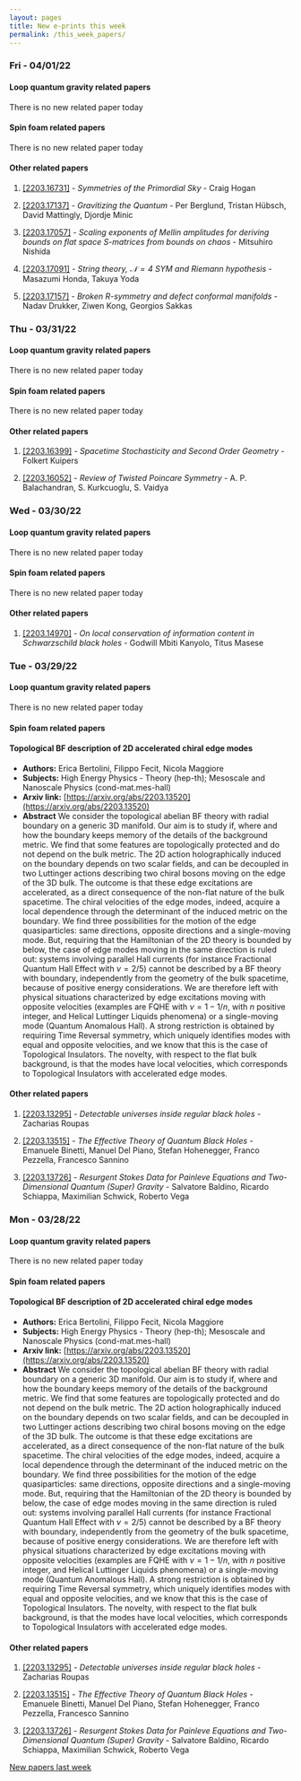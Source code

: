 ```yaml
---
layout: pages
title: New e-prints this week
permalink: /this_week_papers/
---
```




### Fri - 04/01/22

#### Loop quantum gravity related papers

There is no new related paper today 

#### Spin foam related papers

There is no new related paper today 



#### Other related papers

1. [[2203.16731]](https://arxiv.org/abs/2203.16731) - *Symmetries of the Primordial Sky* - Craig Hogan

1. [[2203.17137]](https://arxiv.org/abs/2203.17137) - *Gravitizing the Quantum* - Per Berglund, Tristan Hübsch, David Mattingly, Djordje Minic

1. [[2203.17057]](https://arxiv.org/abs/2203.17057) - *Scaling exponents of Mellin amplitudes for deriving bounds on flat space  S-matrices from bounds on chaos* - Mitsuhiro Nishida

1. [[2203.17091]](https://arxiv.org/abs/2203.17091) - *String theory, $\mathcal{N}=4$ SYM and Riemann hypothesis* - Masazumi Honda, Takuya Yoda

1. [[2203.17157]](https://arxiv.org/abs/2203.17157) - *Broken R-symmetry and defect conformal manifolds* - Nadav Drukker, Ziwen Kong, Georgios Sakkas



### Thu - 03/31/22

#### Loop quantum gravity related papers

There is no new related paper today 

#### Spin foam related papers

There is no new related paper today 



#### Other related papers

1. [[2203.16399]](https://arxiv.org/abs/2203.16399) - *Spacetime Stochasticity and Second Order Geometry* - Folkert Kuipers

1. [[2203.16052]](https://arxiv.org/abs/2203.16052) - *Review of Twisted Poincare Symmetry* - A. P. Balachandran, S. Kurkcuoglu, S. Vaidya



### Wed - 03/30/22

#### Loop quantum gravity related papers

There is no new related paper today 

#### Spin foam related papers

There is no new related paper today 



#### Other related papers

1. [[2203.14970]](https://arxiv.org/abs/2203.14970) - *On local conservation of information content in Schwarzschild black  holes* - Godwill Mbiti Kanyolo, Titus Masese



### Tue - 03/29/22

#### Loop quantum gravity related papers

There is no new related paper today 

#### Spin foam related papers

#### **Topological BF description of 2D accelerated chiral edge modes**
 - **Authors:** Erica Bertolini, Filippo Fecit, Nicola Maggiore
 - **Subjects:** High Energy Physics - Theory (hep-th); Mesoscale and Nanoscale Physics (cond-mat.mes-hall)
 - **Arxiv link:** [https://arxiv.org/abs/2203.13520](https://arxiv.org/abs/2203.13520)
 - **Abstract**
 We consider the topological abelian BF theory with radial boundary on a generic 3D manifold. Our aim is to study if, where and how the boundary keeps memory of the details of the background metric. We find that some features are topologically protected and do not depend on the bulk metric. The 2D action holographically induced on the boundary depends on two scalar fields, and can be decoupled in two Luttinger actions describing two chiral bosons moving on the edge of the 3D bulk. The outcome is that these edge excitations are accelerated, as a direct consequence of the non-flat nature of the bulk spacetime. The chiral velocities of the edge modes, indeed, acquire a local dependence through the determinant of the induced metric on the boundary. We find three possibilities for the motion of the edge quasiparticles: same directions, opposite directions and a single-moving mode. But, requiring that the Hamiltonian of the 2D theory is bounded by below, the case of edge modes moving in the same direction is ruled out: systems involving parallel Hall currents (for instance Fractional Quantum Hall Effect with $\nu=2/5$) cannot be described by a BF theory with boundary, independently from the geometry of the bulk spacetime, because of positive energy considerations. We are therefore left with physical situations characterized by edge excitations moving with opposite velocities (examples are FQHE with $\nu=1-1/n$, with $n$ positive integer, and Helical Luttinger Liquids phenomena) or a single-moving mode (Quantum Anomalous Hall). A strong restriction is obtained by requiring Time Reversal symmetry, which uniquely identifies modes with equal and opposite velocities, and we know that this is the case of Topological Insulators. The novelty, with respect to the flat bulk background, is that the modes have local velocities, which corresponds to Topological Insulators with accelerated edge modes. 



#### Other related papers

1. [[2203.13295]](https://arxiv.org/abs/2203.13295) - *Detectable universes inside regular black holes* - Zacharias Roupas

1. [[2203.13515]](https://arxiv.org/abs/2203.13515) - *The Effective Theory of Quantum Black Holes* - Emanuele Binetti, Manuel Del Piano, Stefan Hohenegger, Franco Pezzella, Francesco Sannino

1. [[2203.13726]](https://arxiv.org/abs/2203.13726) - *Resurgent Stokes Data for Painleve Equations and Two-Dimensional Quantum  (Super) Gravity* - Salvatore Baldino, Ricardo Schiappa, Maximilian Schwick, Roberto Vega



### Mon - 03/28/22

#### Loop quantum gravity related papers

There is no new related paper today 

#### Spin foam related papers

#### **Topological BF description of 2D accelerated chiral edge modes**
 - **Authors:** Erica Bertolini, Filippo Fecit, Nicola Maggiore
 - **Subjects:** High Energy Physics - Theory (hep-th); Mesoscale and Nanoscale Physics (cond-mat.mes-hall)
 - **Arxiv link:** [https://arxiv.org/abs/2203.13520](https://arxiv.org/abs/2203.13520)
 - **Abstract**
 We consider the topological abelian BF theory with radial boundary on a generic 3D manifold. Our aim is to study if, where and how the boundary keeps memory of the details of the background metric. We find that some features are topologically protected and do not depend on the bulk metric. The 2D action holographically induced on the boundary depends on two scalar fields, and can be decoupled in two Luttinger actions describing two chiral bosons moving on the edge of the 3D bulk. The outcome is that these edge excitations are accelerated, as a direct consequence of the non-flat nature of the bulk spacetime. The chiral velocities of the edge modes, indeed, acquire a local dependence through the determinant of the induced metric on the boundary. We find three possibilities for the motion of the edge quasiparticles: same directions, opposite directions and a single-moving mode. But, requiring that the Hamiltonian of the 2D theory is bounded by below, the case of edge modes moving in the same direction is ruled out: systems involving parallel Hall currents (for instance Fractional Quantum Hall Effect with $\nu=2/5$) cannot be described by a BF theory with boundary, independently from the geometry of the bulk spacetime, because of positive energy considerations. We are therefore left with physical situations characterized by edge excitations moving with opposite velocities (examples are FQHE with $\nu=1-1/n$, with $n$ positive integer, and Helical Luttinger Liquids phenomena) or a single-moving mode (Quantum Anomalous Hall). A strong restriction is obtained by requiring Time Reversal symmetry, which uniquely identifies modes with equal and opposite velocities, and we know that this is the case of Topological Insulators. The novelty, with respect to the flat bulk background, is that the modes have local velocities, which corresponds to Topological Insulators with accelerated edge modes. 



#### Other related papers

1. [[2203.13295]](https://arxiv.org/abs/2203.13295) - *Detectable universes inside regular black holes* - Zacharias Roupas

1. [[2203.13515]](https://arxiv.org/abs/2203.13515) - *The Effective Theory of Quantum Black Holes* - Emanuele Binetti, Manuel Del Piano, Stefan Hohenegger, Franco Pezzella, Francesco Sannino

1. [[2203.13726]](https://arxiv.org/abs/2203.13726) - *Resurgent Stokes Data for Painleve Equations and Two-Dimensional Quantum  (Super) Gravity* - Salvatore Baldino, Ricardo Schiappa, Maximilian Schwick, Roberto Vega






[New papers last week]({{site.url}}/archived/weekly/pre-prints/2022/03/28/archived_weekly_papers.html)
